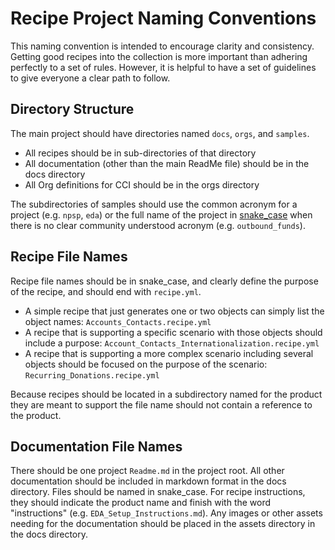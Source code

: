# Recipe Project Naming Conventions

This naming convention is intended to encourage clarity and consistency. Getting good recipes into the collection is more important than adhering perfectly to a set of rules. However, it is helpful to have a set of guidelines to give everyone a clear path to follow.

## Directory Structure

The main project should have directories named `docs`, `orgs`, and `samples`.

- All recipes should be in sub-directories of that directory
- All documentation (other than the main ReadMe file) should be in the docs directory
- All Org definitions for CCI should be in the orgs directory

The subdirectories of samples should use the common acronym for a project (e.g. `npsp`, `eda`) or the full name of the project in [snake_case](https://en.wikipedia.org/wiki/Snake_case) when there is no clear community understood acronym (e.g. `outbound_funds`).

## Recipe File Names

Recipe file names should be in snake_case, and clearly define the purpose of the recipe, and should end with `recipe.yml`.

- A simple recipe that just generates one or two objects can simply list the object names: `Accounts_Contacts.recipe.yml`
- A recipe that is supporting a specific scenario with those objects should include a purpose: `Account_Contacts_Internationalization.recipe.yml`
- A recipe that is supporting a more complex scenario including several objects should be focused on the purpose of the scenario: `Recurring_Donations.recipe.yml`

Because recipes should be located in a subdirectory named for the product they are meant to support the file name should not contain a reference to the product.

## Documentation File Names

There should be one project `Readme.md` in the project root. All other documentation should be included in markdown format in the docs directory. Files should be named in snake_case. For recipe instructions, they should indicate the product name and finish with the word "instructions" (e.g. `EDA_Setup_Instructions.md`). Any images or other assets needing for the documentation should be placed in the assets directory in the docs directory.

